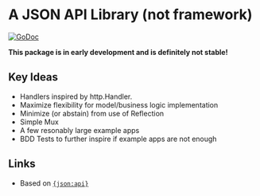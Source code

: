 # A JSON API Library (not framework)

[![GoDoc](https://godoc.org/github.com/crhntr/jsonapi?status.svg)](https://godoc.org/github.com/crhntr/jsonapi)

**This package is in early development and is definitely not stable!**

## Key Ideas
* Handlers inspired by http.Handler.
* Maximize flexibility for model/business logic implementation
* Minimize (or abstain) from use of Reflection
* Simple Mux
* A few resonably large example apps
* BDD Tests to further inspire if example apps are not enough

## Links
* Based on [`{json:api}`](https://jsonapi.org/)
